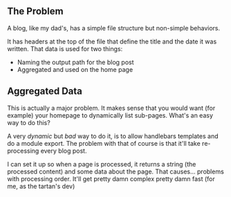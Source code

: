## The Problem

A blog, like my dad's, has a simple file structure but non-simple behaviors.

It has headers at the top of the file that define the title and the date it was written. That data is used for two things:

- Naming the output path for the blog post
- Aggregated and used on the home page


## Aggregated Data

This is actually a major problem. It makes sense that you would want (for example) your homepage to dynamically list sub-pages. What's an easy way to do this?

A very *dynamic* but *bad* way to do it, is to allow handlebars templates and do a module export. The problem with that of course is that it'll take re-processing every blog post.

I can set it up so when a page is processed, it returns a string (the processed content) and some data about the page. That causes... problems with processing order. It'll get pretty damn complex pretty damn fast (for me, as the tartan's dev)
